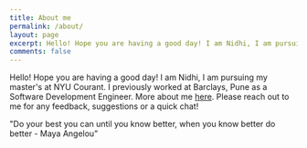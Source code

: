 ```yaml
---
title: About me
permalink: /about/
layout: page
excerpt: Hello! Hope you are having a good day! I am Nidhi, I am pursuing my master's at NYU Courant
comments: false
---
```


Hello! Hope you are having a good day! I am Nidhi, I am pursuing my master's at NYU Courant. I previously worked at Barclays, Pune as a Software Development Engineer. More about me  <a href ="http://linkedin.com/in/nidran/" target="_blank">here</a>. Please reach out to me for any feedback, suggestions or a quick chat!




"Do your best you can until you know better, when you know better do better  - Maya Angelou"